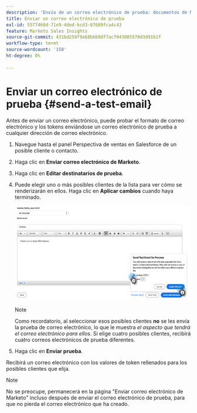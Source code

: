 ```yaml
---
description: 'Envío de un correo electrónico de prueba: documentos de Marketo, documentación del producto'
title: Enviar un correo electrónico de prueba
exl-id: 5577460d-71e9-4ded-bcd3-07689fca4c43
feature: Marketo Sales Insights
source-git-commit: 431bd258f9a68bbb9df7acf043085578d3d91b1f
workflow-type: tm+mt
source-wordcount: '158'
ht-degree: 0%

---
```


# Enviar un correo electrónico de prueba {#send-a-test-email}

Antes de enviar un correo electrónico, puede probar el formato de correo electrónico y los tokens enviándose un correo electrónico de prueba a cualquier dirección de correo electrónico.

1. Navegue hasta el panel Perspectiva de ventas en Salesforce de un posible cliente o contacto.

1. Haga clic en **Enviar correo electrónico de Marketo**.

1. Haga clic en **Editar destinatarios de prueba**.

1. Puede elegir uno o más posibles clientes de la lista para ver cómo se renderizarán en ellos. Haga clic en **Aplicar cambios** cuando haya terminado.

   ![](assets/send-a-test-email-1.png)

   >[!NOTE]
   >
   >Como recordatorio, al seleccionar esos posibles clientes **no** se les envía la prueba de correo electrónico, lo que le muestra _el aspecto que tendrá el correo electrónico para ellos_. Si elige cuatro posibles clientes, recibirá cuatro correos electrónicos de prueba diferentes.

1. Haga clic en **Enviar prueba**.

Recibirá un correo electrónico con los valores de token rellenados para los posibles clientes que elija.

>[!NOTE]
>
>No se preocupe, permanecerá en la página &quot;Enviar correo electrónico de Marketo&quot; incluso después de enviar el correo electrónico de prueba, para que no pierda el correo electrónico que ha creado.
